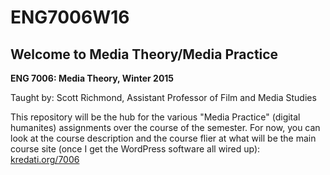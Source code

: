 # ENG7006W16

## Welcome to Media Theory/Media Practice
**ENG 7006: Media Theory, Winter 2015**

Taught by: Scott Richmond, Assistant Professor of Film and Media Studies

This repository will be the hub for the various "Media Practice" (digital humanites) assignments over the course of the semester. For now, you can look at the course description and the course flier at what will be the main course site (once I get the WordPress software all wired up): [kredati.org/7006](http://kredati.org/7006/)
